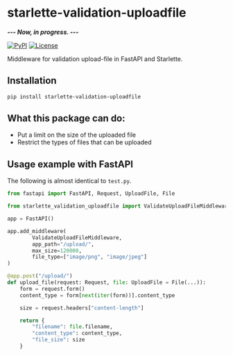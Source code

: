 # starlette-validation-uploadfile

***--- Now, in progress. ---***

[![PyPI](https://img.shields.io/pypi/v/starlette-validation-uploadfile?color=orange)](https://pypi.org/project/starlette-validation-uploadfile/)
[![License](https://img.shields.io/github/license/terib0l/starlette-validation-uploadfile)](https://github.com/terib0l/starlette-validation-uploadfile/blob/main/LICENSE)

Middleware for validation upload-file in FastAPI and Starlette.

## Installation

```bash
pip install starlette-validation-uploadfile
```

## What this package can do:

- Put a limit on the size of the uploaded file
- Restrict the types of files that can be uploaded

## Usage example with FastAPI

The following is almost identical to `test.py`.

```Python
from fastapi import FastAPI, Request, UploadFile, File 

from starlette_validation_uploadfile import ValidateUploadFileMiddleware

app = FastAPI()

app.add_middleware(
        ValidateUploadFileMiddleware,
        app_path="/upload/",
        max_size=120000,
        file_type=["image/png", "image/jpeg"]
)

@app.post("/upload/")
def upload_file(request: Request, file: UploadFile = File(...)):
    form = request.form()
    content_type = form[next(iter(form))].content_type

    size = request.headers["content-length"]

    return {
        "filename": file.filename,
        "content_type": content_type,
        "file_size": size
    }
```
